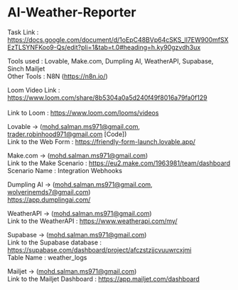 # AI-Weather-Reporter

Task Link : https://docs.google.com/document/d/1oEpC48BVp64cSKS_ll7EW900mfSXEzTLSYNFKoo9-Qs/edit?pli=1&tab=t.0#heading=h.ky90gzvdh3ux

Tools used : Lovable, Make.com, Dumpling AI, WeatherAPI, Supabase, Sinch Mailjet <br/>
Other Tools : N8N (https://n8n.io/)

Loom Video Link : https://www.loom.com/share/8b5304a0a5d240f49f8016a79fa0f129   <br/><br/>
Link to Loom : https://www.loom.com/looms/videos  <br/>

Lovable ->  (mohd.salman.ms971@gmail.com, trader.robinhood971@gmail.com [Code])  <br/>
  Link to the Web Form : https://friendly-form-launch.lovable.app/

Make.com -> (mohd.salman.ms971@gmail.com)  <br/>
  Link to the Make Scenario : https://eu2.make.com/1963981/team/dashboard  <br/>
  Scenario Name : Integration Webhooks

Dumpling AI -> (mohd.salman.ms971@gmail.com, wolverinemds7@gmail.com)  <br/>
  https://app.dumplingai.com/

WeatherAPI -> (mohd.salman.ms971@gmail.com)  <br/>
  Link to the WeatherAPI : https://www.weatherapi.com/my/

Supabase -> (mohd.salman.ms971@gmail.com)  <br/>
  Link to the Supabase database : https://supabase.com/dashboard/project/afczstzjjcvuuwrcxjmi  <br/>
  Table Name : weather_logs

Mailjet -> (mohd.salman.ms971@gmail.com)  <br/>
  Link to the Mailjet Dashboard : https://app.mailjet.com/dashboard
